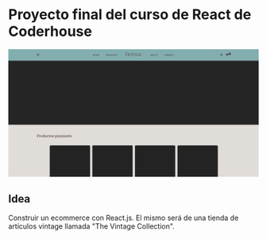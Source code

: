 # Proyecto final del curso de React de Coderhouse
![Imagen del proyecto](/public/assets/images/screenshot2.png)

## Idea

Construir un ecommerce con React.js. El mismo será de una tienda de artículos vintage llamada "The Vintage Collection".

